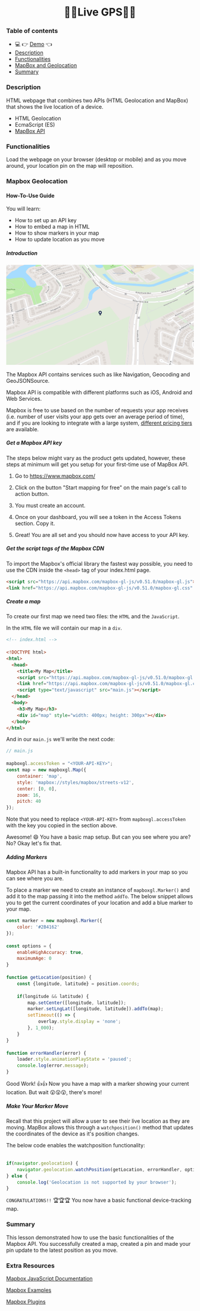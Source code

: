<h1 align="center">📍🚗Live GPS🚗📍</h1>

### Table of contents
- :computer: :point_right: [Demo](https://moorebarrett-jodiann.github.io/live-gps/) :point_left:
- [Description](#description)
- [Functionalities](#functionalities)
- [MapBox and Geolocation](#mapbox-geolocation)
- [Summary](#summary)

### Description

HTML webpage that combines two APIs (HTML Geolocation and MapBox) that shows the live location of a device.
- HTML Geolocation
- EcmaScript (ES)
- [MapBox API](https://www.mapbox.com/)

### Functionalities

Load the webpage on your browser (desktop or mobile) and as you move around, your location pin on the map will reposition.

### Mapbox Geolocation

#### How-To-Use Guide

You will learn:

- How to set up an API key
- How to embed a map in HTML
- How to show markers in your map
- How to update location as you move

##### Introduction

![Map](./src/images/map.png?raw=true "Map")

The Mapbox API contains services such as like Navigation, Geocoding and GeoJSONSource.

Mapbox API is compatible with different platforms such as iOS, Android and Web Services.

Mapbox is free to use based on the number of requests your app receives (i.e. number of user visits your app gets over an average period of time), and if you are looking to integrate with a large system, [different pricing tiers](https://www.mapbox.com/pricing/) are available.

##### Get a Mapbox API key

The steps below might vary as the product gets updated, however, these steps at minimum will get you setup for your first-time use of MapBox API.

1.  Go to <https://www.mapbox.com/>

2.  Click on the button "Start mapping for free" on the main page's call to action button.

3.  You must create an account.

4.  Once on your dashboard, you will see a token in the Access Tokens section. Copy it.

5. Great! You are all set and you should now have access to your API key.

##### Get the script tags of the Mapbox CDN

To import the Mapbox's official library the fastest way possible, you need to use the CDN inside the `<head>` tag of your index.html page.

```html
<script src="https://api.mapbox.com/mapbox-gl-js/v0.51.0/mapbox-gl.js"></script>
<link href="https://api.mapbox.com/mapbox-gl-js/v0.51.0/mapbox-gl.css" rel="stylesheet"/>
```
##### Create a map

To create our first map we need two files: the `HTML` and the `JavaScript`.

In the `HTML` file we will contain our map in a `div`.

```html
<!-- index.html -->

<!DOCTYPE html>
<html>
  <head>
    <title>My Map</title>
    <script src="https://api.mapbox.com/mapbox-gl-js/v0.51.0/mapbox-gl.js"></script>
    <link href="https://api.mapbox.com/mapbox-gl-js/v0.51.0/mapbox-gl.css" rel="stylesheet"/>
    <script type="text/javascript" src="main.js"></script>
  </head>
  <body>
    <h3>My Map</h3>
    <div id="map" style="width: 400px; height: 300px"></div>    
  </body>
</html>
```

And in our `main.js` we'll write the next code:

```javascript
// main.js

mapboxgl.accessToken = "<YOUR-API-KEY>";
const map = new mapboxgl.Map({
    container: 'map',
    style: 'mapbox://styles/mapbox/streets-v12',
    center: [0, 0],
    zoom: 16,
    pitch: 40
});

```
Note that you need to replace `<YOUR-API-KEY>` from `mapboxgl.accessToken` with the key you copied in the section above.

Awesome! 😄 You have a basic map setup. But can you see where you are? No? Okay let's fix that.

##### Adding Markers

Mapbox API has a built-in functionality to add markers in your map so you can see where you are.

To place a marker we need to create an instance of `mapboxgl.Marker()` and add it to the map passing it into the method `addTo`. The below snippet allows you to get the current coordinates of your location and add a blue marker to your map.

```javascript
const marker = new mapboxgl.Marker({ 
    color: '#2B4162' 
});

const options = {
    enableHighAccuracy: true,
    maximumAge: 0
}

function getLocation(position) {
    const {longitude, latitude} = position.coords;
    
    if(longitude && latitude) {
        map.setCenter([longitude, latitude]);
        marker.setLngLat([longitude, latitude]).addTo(map);
        setTimeout(() => {
            overlay.style.display = 'none';
        }, 1_000);
    }    
}

function errorHandler(error) {
    loader.style.animationPlayState = 'paused';
    console.log(error.message);
}

```
Good Work! 👍👍 Now you have a map with a marker showing your current location. But wait 😲😲😲, there's more!

##### Make Your Marker Move

Recall that this project will allow a user to see their live  location as they are moving. MapBox allows this through a `watchposition()` method that updates the coordinates of the device as it's position changes.

The below code enables the watchposition functionality:

```javascript

if(navigator.geolocation) {
    navigator.geolocation.watchPosition(getLocation, errorHandler, options);
} else {
    console.log('Geolocation is not supported by your browser');
}

```
`CONGRATULATIONS!!` 🏆🏆🏆 You now have a basic functional device-tracking map. 

### Summary

This lesson demonstrated how to use the basic functionalities of the Mapbox API. You successfully created a map, created a pin and made your pin update to the latest position as you move.

### Extra Resources

[Mapbox JavaScript Documentation](https://www.mapbox.com/mapbox-gl-js/api)

[Mapbox Examples](https://www.mapbox.com/mapbox-gl-js/example/simple-map/)

[Mapbox Plugins](https://www.mapbox.com/mapbox-gl-js/plugins)